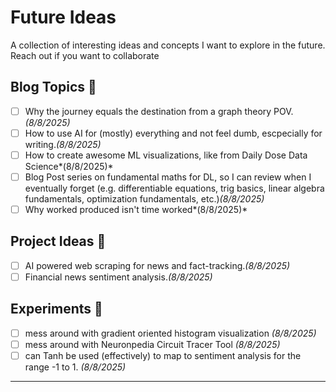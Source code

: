 # Future Ideas
A collection of interesting ideas and concepts I want to explore in the future. Reach out if you want to collaborate

## Blog Topics 📝
- [ ] Why the journey equals the destination from a graph theory POV.*(8/8/2025)*
- [ ] How to use AI for (mostly) everything and not feel dumb, escpecially for writing.*(8/8/2025)*
- [ ] How to create awesome ML visualizations, like from Daily Dose Data Science*(8/8/2025)*
- [ ] Blog Post series on fundamental maths for DL, so I can review when I eventually forget (e.g. differentiable equations, trig basics, linear algebra fundamentals, optimization fundamentals, etc.)*(8/8/2025)*
- [ ] Why worked produced isn't time worked*(8/8/2025)*

## Project Ideas 🚀
- [ ] AI powered web scraping for news and fact-tracking.*(8/8/2025)*
- [ ] Financial news sentiment analysis.*(8/8/2025)*

## Experiments 🔬
- [ ] mess around with gradient oriented histogram visualization *(8/8/2025)*
- [ ] mess around with Neuronpedia Circuit Tracer Tool *(8/8/2025)*
- [ ] can Tanh be used (effectively) to map to sentiment analysis for the range -1 to 1. *(8/8/2025)*

---
